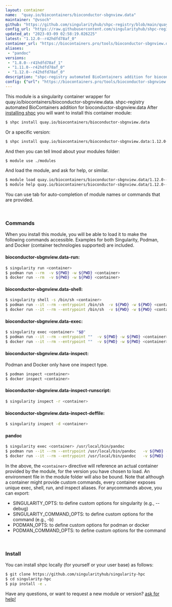 ```yaml
---
layout: container
name:  "quay.io/biocontainers/bioconductor-sbgnview.data"
maintainer: "@vsoch"
github: "https://github.com/singularityhub/shpc-registry/blob/main/quay.io/biocontainers/bioconductor-sbgnview.data/container.yaml"
config_url: "https://raw.githubusercontent.com/singularityhub/shpc-registry/main/quay.io/biocontainers/bioconductor-sbgnview.data/container.yaml"
updated_at: "2023-03-09 02:58:19.026225"
latest: "1.12.0--r42hdfd78af_0"
container_url: "https://biocontainers.pro/tools/bioconductor-sbgnview.data"
aliases:
 - "pandoc"
versions:
 - "1.8.0--r41hdfd78af_1"
 - "1.11.0--r42hdfd78af_0"
 - "1.12.0--r42hdfd78af_0"
description: "shpc-registry automated BioContainers addition for bioconductor-sbgnview.data"
config: {"url": "https://biocontainers.pro/tools/bioconductor-sbgnview.data", "maintainer": "@vsoch", "description": "shpc-registry automated BioContainers addition for bioconductor-sbgnview.data", "latest": {"1.12.0--r42hdfd78af_0": "sha256:014608cf9376b2408a2f1d51848dac25a3c685d49e69b2b3251b2bc5fcc224c7"}, "tags": {"1.8.0--r41hdfd78af_1": "sha256:ffba595c6f77d715baa46715de4c437d2da057d6ed39a9f5ae30afa1d4c10489", "1.11.0--r42hdfd78af_0": "sha256:ae7f1f20fe9f5a2e63abce977bfcc4c8c72eccaa4056f457e120d69733d1aeeb", "1.12.0--r42hdfd78af_0": "sha256:014608cf9376b2408a2f1d51848dac25a3c685d49e69b2b3251b2bc5fcc224c7"}, "docker": "quay.io/biocontainers/bioconductor-sbgnview.data", "aliases": {"pandoc": "/usr/local/bin/pandoc"}}
---
```


This module is a singularity container wrapper for quay.io/biocontainers/bioconductor-sbgnview.data.
shpc-registry automated BioContainers addition for bioconductor-sbgnview.data
After [installing shpc](#install) you will want to install this container module:


```bash
$ shpc install quay.io/biocontainers/bioconductor-sbgnview.data
```

Or a specific version:

```bash
$ shpc install quay.io/biocontainers/bioconductor-sbgnview.data:1.12.0--r42hdfd78af_0
```

And then you can tell lmod about your modules folder:

```bash
$ module use ./modules
```

And load the module, and ask for help, or similar.

```bash
$ module load quay.io/biocontainers/bioconductor-sbgnview.data/1.12.0--r42hdfd78af_0
$ module help quay.io/biocontainers/bioconductor-sbgnview.data/1.12.0--r42hdfd78af_0
```

You can use tab for auto-completion of module names or commands that are provided.

<br>

### Commands

When you install this module, you will be able to load it to make the following commands accessible.
Examples for both Singularity, Podman, and Docker (container technologies supported) are included.

#### bioconductor-sbgnview.data-run:

```bash
$ singularity run <container>
$ podman run --rm  -v ${PWD} -w ${PWD} <container>
$ docker run --rm  -v ${PWD} -w ${PWD} <container>
```

#### bioconductor-sbgnview.data-shell:

```bash
$ singularity shell -s /bin/sh <container>
$ podman run --it --rm --entrypoint /bin/sh  -v ${PWD} -w ${PWD} <container>
$ docker run --it --rm --entrypoint /bin/sh  -v ${PWD} -w ${PWD} <container>
```

#### bioconductor-sbgnview.data-exec:

```bash
$ singularity exec <container> "$@"
$ podman run --it --rm --entrypoint ""  -v ${PWD} -w ${PWD} <container> "$@"
$ docker run --it --rm --entrypoint ""  -v ${PWD} -w ${PWD} <container> "$@"
```

#### bioconductor-sbgnview.data-inspect:

Podman and Docker only have one inspect type.

```bash
$ podman inspect <container>
$ docker inspect <container>
```

#### bioconductor-sbgnview.data-inspect-runscript:

```bash
$ singularity inspect -r <container>
```

#### bioconductor-sbgnview.data-inspect-deffile:

```bash
$ singularity inspect -d <container>
```


#### pandoc

```bash
$ singularity exec <container> /usr/local/bin/pandoc
$ podman run --it --rm --entrypoint /usr/local/bin/pandoc   -v ${PWD} -w ${PWD} <container> -c " $@"
$ docker run --it --rm --entrypoint /usr/local/bin/pandoc   -v ${PWD} -w ${PWD} <container> -c " $@"
```



In the above, the `<container>` directive will reference an actual container provided
by the module, for the version you have chosen to load. An environment file in the
module folder will also be bound. Note that although a container
might provide custom commands, every container exposes unique exec, shell, run, and
inspect aliases. For anycommands above, you can export:

 - SINGULARITY_OPTS: to define custom options for singularity (e.g., --debug)
 - SINGULARITY_COMMAND_OPTS: to define custom options for the command (e.g., -b)
 - PODMAN_OPTS: to define custom options for podman or docker
 - PODMAN_COMMAND_OPTS: to define custom options for the command

<br>

### Install

You can install shpc locally (for yourself or your user base) as follows:

```bash
$ git clone https://github.com/singularityhub/singularity-hpc
$ cd singularity-hpc
$ pip install -e .
```

Have any questions, or want to request a new module or version? [ask for help!](https://github.com/singularityhub/singularity-hpc/issues)